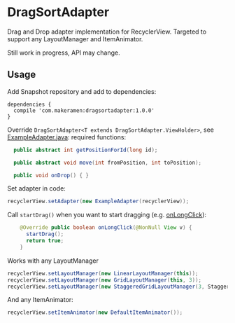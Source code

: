 DragSortAdapter
=====

Drag and Drop adapter implementation for RecyclerView. Targeted to support any LayoutManager
and ItemAnimator.

Still work in progress, API may change.

Usage
-----

Add Snapshot repository and add to dependencies:
```
dependencies {
  compile 'com.makeramen:dragsortadapter:1.0.0'
}
```

Override `DragSortAdapter<T extends DragSortAdapter.ViewHolder>`, see [ExampleAdapter.java](https://github.com/vinc3m1/DragSortAdapter/blob/master/example/src/main/java/com/makeramen/dragsortadapter/example/ExampleAdapter.java):
required functions:
```java
  public abstract int getPositionForId(long id);

  public abstract void move(int fromPosition, int toPosition);

  public void onDrop() { }
```

Set adapter in code:
```java
recyclerView.setAdapter(new ExampleAdapter(recyclerView));
```

Call `startDrag()` when you want to start dragging (e.g. [onLongClick](https://github.com/vinc3m1/DragSortAdapter/blob/master/example/src/main/java/com/makeramen/dragsortadapter/example/ExampleAdapter.java#L93)):
```java
    @Override public boolean onLongClick(@NonNull View v) {
      startDrag();
      return true;
    }
```

Works with any LayoutManager
```java
recyclerView.setLayoutManager(new LinearLayoutManager(this));
recyclerView.setLayoutManager(new GridLayoutManager(this, 3));
recyclerView.setLayoutManager(new StaggeredGridLayoutManager(3, StaggeredGridLayoutManager.VERTICAL));
```


And any ItemAnimator:
```java
recyclerView.setItemAnimator(new DefaultItemAnimator());
```
